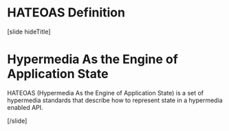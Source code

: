# HATEOAS Definition 

[slide hideTitle]

# Hypermedia As the Engine of Application State​

HATEOAS (Hypermedia As the Engine of Application State​) is a set of hypermedia standards that describe how to represent state in a hypermedia enabled API.

[/slide]